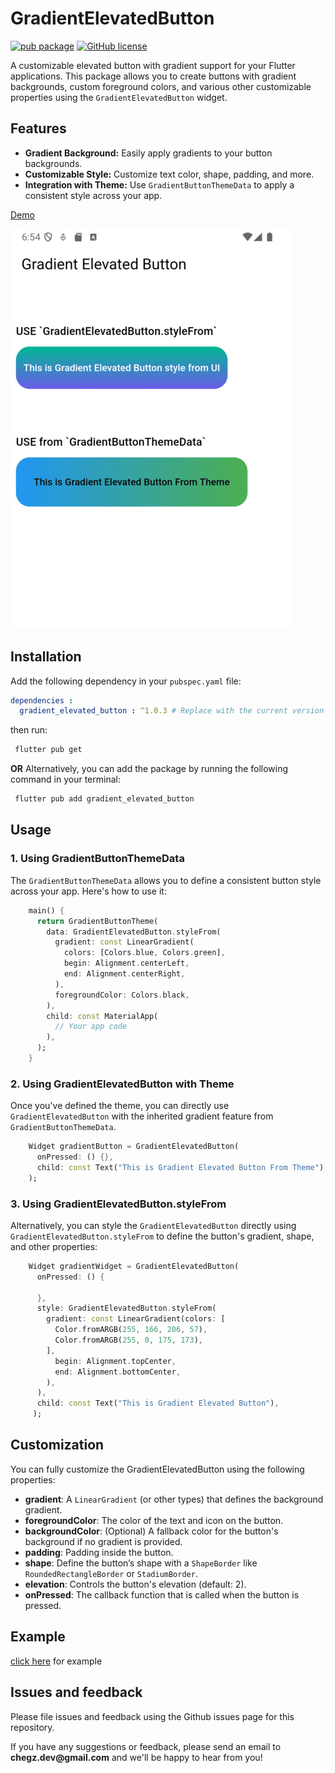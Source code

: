 
# GradientElevatedButton

[![pub package](https://img.shields.io/pub/v/like_button.svg)](https://pub.dartlang.org/packages/like_button) [![GitHub license](https://img.shields.io/github/license/fluttercandies/like_button)](https://github.com/fluttercandies/like_button/blob/master/LICENSE) 

A customizable elevated button with gradient support for your Flutter applications. This package allows you to create buttons with gradient backgrounds, custom foreground colors, and various other customizable properties using the `GradientElevatedButton` widget.

## Features

- **Gradient Background:** Easily apply gradients to your button backgrounds.
- **Customizable Style:** Customize text color, shape, padding, and more.
- **Integration with Theme:** Use `GradientButtonThemeData` to apply a consistent style across your app.


[Demo](https://github.com/ChegzDev/gradient_elevated_button/blob/master/example/lib/main.dart)


![](screen_shot/sample.png)

## Installation

Add the following dependency in your `pubspec.yaml` file:

```yaml
dependencies :
  gradient_elevated_button : ^1.0.3 # Replace with the current version
```
then run:

```bash
 flutter pub get
```
**OR**
Alternatively, you can add the package by running the following command in your terminal:

```bash
 flutter pub add gradient_elevated_button
```

## Usage

### 1. Using GradientButtonThemeData

The `GradientButtonThemeData` allows you to define a consistent button style across your app. Here's how to use it:

```dart
    main() {
      return GradientButtonTheme(
        data: GradientElevatedButton.styleFrom(
          gradient: const LinearGradient(
            colors: [Colors.blue, Colors.green],
            begin: Alignment.centerLeft,
            end: Alignment.centerRight,
          ),
          foregroundColor: Colors.black,
        ),
        child: const MaterialApp(
          // Your app code
        ),
      );
    }
```
### 2. Using GradientElevatedButton with Theme

Once you've defined the theme, you can directly use `GradientElevatedButton` with the inherited gradient feature from `GradientButtonThemeData`.

```dart
    Widget gradientButton = GradientElevatedButton(
      onPressed: () {},
      child: const Text("This is Gradient Elevated Button From Theme"),
    );
```
### 3. Using GradientElevatedButton.styleFrom

Alternatively, you can style the `GradientElevatedButton` directly using `GradientElevatedButton.styleFrom` to define the button's gradient, shape, and other properties:

```dart    
    Widget gradientWidget = GradientElevatedButton(
      onPressed: () {
    
      },
      style: GradientElevatedButton.styleFrom(
        gradient: const LinearGradient(colors: [
          Color.fromARGB(255, 166, 206, 57),
          Color.fromARGB(255, 0, 175, 173),
        ],
          begin: Alignment.topCenter,
          end: Alignment.bottomCenter,
        ),
      ),
      child: const Text("This is Gradient Elevated Button"),
     );
```  

## Customization
You can fully customize the GradientElevatedButton using the following properties:

- **gradient**: A `LinearGradient` (or other types) that defines the background gradient.
- **foregroundColor**: The color of the text and icon on the button.
- **backgroundColor**: (Optional) A fallback color for the button's background if no gradient is provided.
- **padding**: Padding inside the button.
- **shape**: Define the button’s shape with a `ShapeBorder` like `RoundedRectangleBorder` or `StadiumBorder`.
- **elevation**: Controls the button's elevation (default: 2).
- **onPressed**: The callback function that is called when the button is pressed.

## Example

[click here](https://github.com/ChegzDev/gradient_elevated_button/blob/master/example/lib/main.dart) for example


## Issues and feedback

Please file issues and feedback using the Github issues page for this repository.

If you have any suggestions or feedback, please send an email to __chegz.dev@gmail.com__ and we'll be happy to hear from you!
